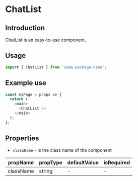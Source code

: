 # ChatList

<!-- STORY -->

## Introduction

ChatList is an easy-to-use component.

## Usage

```javascript
import { ChatList } from 'some-package-name';
```

## Example use

```javascript
const myPage = props => {
  return (
    <main>
      <ChatList />
    </main>
  );
};
```

## Properties

- `className` - is the class name of the component

| propName  | propType | defaultValue | isRequired |
| --------- | -------- | ------------ | ---------- |
| className | string   | -            | -          |
